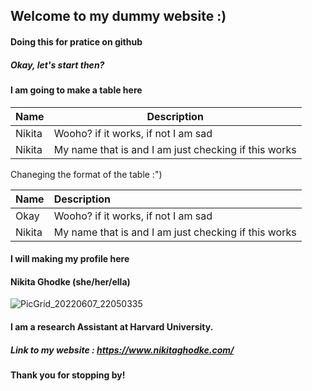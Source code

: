 ## Welcome to my dummy website :)
#### Doing this for pratice on github


##### Okay, let's start then?


#### I am going to make a table here
 
| Name    | Description |
| -----   | ----------- |
| Nikita  | Wooho? if it works, if not I am sad| 
| Nikita  | My name that is and I am just checking if this works | 

Chaneging the format of the table :")

| Name    | Description |
| :----   | :---------- |
| Okay    | Wooho? if it works, if not I am sad | 
| Nikita  | My name that is and I am just checking if this works | 

#### I will making my profile here

#### Nikita Ghodke (she/her/ella)

![PicGrid_20220607_22050335](https://user-images.githubusercontent.com/87821749/203017346-7b4c5392-ebba-4a21-afa7-3ed2da8fec1a.jpg)

#### I am a research Assistant at Harvard University.

##### Link to my website : https://www.nikitaghodke.com/

#### Thank you for stopping by!





